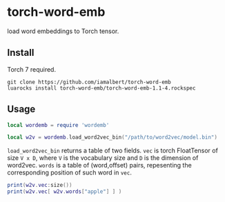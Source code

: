 # torch-word-emb
load word embeddings to Torch tensor.


## Install
Torch 7 required.
```
git clone https://github.com/iamalbert/torch-word-emb
luarocks install torch-word-emb/torch-word-emb-1.1-4.rockspec
```


## Usage

```lua
local wordemb = require 'wordemb'

local w2v = wordemb.load_word2vec_bin("/path/to/word2vec/model.bin")
```

`load_word2vec_bin` returns a table of two fields. `vec` is torch FloatTensor of size `V x D`, where `V` is the vocabulary size and `D` is the dimension of word2vec.
`words` is a table of (word,offset) pairs, repesenting the corresponding position of such word in `vec`.

```lua
print(w2v.vec:size())
print(w2v.vec[ w2v.words["apple"] ] )
```


